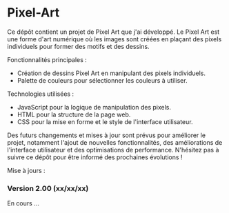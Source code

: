 # Pixel-Art
Ce dépôt contient un projet de Pixel Art que j'ai développé. Le Pixel Art est une forme d'art numérique où les images sont créées en plaçant des pixels individuels pour former des motifs et des dessins.

Fonctionnalités principales :

  - Création de dessins Pixel Art en manipulant des pixels individuels.
  - Palette de couleurs pour sélectionner les couleurs à utiliser.
    
Technologies utilisées :

  - JavaScript pour la logique de manipulation des pixels.
  - HTML pour la structure de la page web.
  - CSS pour la mise en forme et le style de l'interface utilisateur.

Des futurs changements et mises à jour sont prévus pour améliorer le projet, notamment l'ajout de nouvelles fonctionnalités, des améliorations de l'interface utilisateur et des optimisations de performance. N'hésitez pas à suivre ce dépôt pour être informé des prochaines évolutions !

Mise à jours :

### Version 2.00 (xx/xx/xx)

En cours ...
